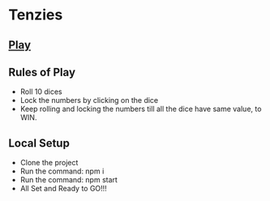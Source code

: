 # Tenzies
## [Play](https://tanay-verma.github.io/Tenzi-Game/)
## Rules of Play
+ Roll 10 dices
+ Lock the numbers by clicking on the dice
+ Keep rolling and locking the numbers till all the dice have same value, to WIN.

## Local Setup
+ Clone the project
+ Run the command: npm i
+ Run the command: npm start
+ All Set and Ready to GO!!!

